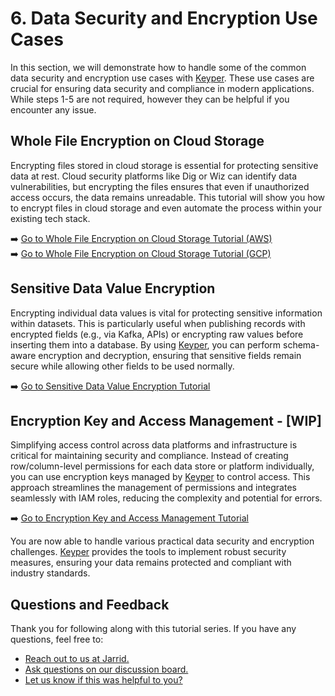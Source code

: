 # 6. Data Security and Encryption Use Cases

In this section, we will demonstrate how to handle some of the common data security and encryption use cases with [Keyper](https://jarrid.xyz/keyper). These use cases are crucial for ensuring data security and compliance in modern applications. While steps 1-5 are not required, however they can be helpful if you encounter any issue.

## Whole File Encryption on Cloud Storage

Encrypting files stored in cloud storage is essential for protecting sensitive data at rest. Cloud security platforms like Dig or Wiz can identify data vulnerabilities, but encrypting the files ensures that even if unauthorized access occurs, the data remains unreadable. This tutorial will show you how to encrypt files in cloud storage and even automate the process within your existing tech stack.

➡️ [Go to Whole File Encryption on Cloud Storage Tutorial (AWS)](6-1-whole-file-encryption-on-cloud-storage-aws/README.md)  
➡️ [Go to Whole File Encryption on Cloud Storage Tutorial (GCP)](6-1-whole-file-encryption-on-cloud-storage-gcp/README.md)

## Sensitive Data Value Encryption

Encrypting individual data values is vital for protecting sensitive information within datasets. This is particularly useful when publishing records with encrypted fields (e.g., via Kafka, APIs) or encrypting raw values before inserting them into a database. By using [Keyper](https://jarrid.xyz/keyper), you can perform schema-aware encryption and decryption, ensuring that sensitive fields remain secure while allowing other fields to be used normally.

➡️ [Go to Sensitive Data Value Encryption Tutorial](6-2-sensitive-data-value-encryption/README.md)

## Encryption Key and Access Management - [WIP]

Simplifying access control across data platforms and infrastructure is critical for maintaining security and compliance. Instead of creating row/column-level permissions for each data store or platform individually, you can use encryption keys managed by [Keyper](https://jarrid.xyz/keyper) to control access. This approach streamlines the management of permissions and integrates seamlessly with IAM roles, reducing the complexity and potential for errors.

➡️ [Go to Encryption Key and Access Management Tutorial](6-3-encryption-key-and-access-management/README.md)

You are now able to handle various practical data security and encryption challenges. [Keyper](https://jarrid.xyz/keyper) provides the tools to implement robust security measures, ensuring your data remains protected and compliant with industry standards.

## Questions and Feedback

Thank you for following along with this tutorial series. If you have any questions, feel free to:

- [Reach out to us at Jarrid.](https://jarrid.xyz/#contact)
- [Ask questions on our discussion board.](https://github.com/orgs/jarrid-xyz/discussions)
- [Let us know if this was helpful to you?](https://tally.so/r/wMLEA8)
